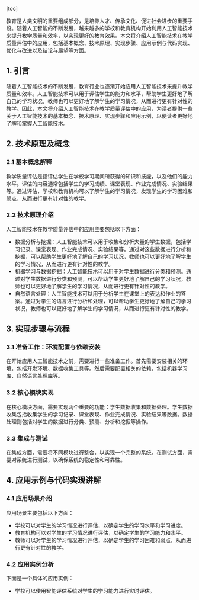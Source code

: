 
[toc]                    
                
                
教育是人类文明的重要组成部分，是培养人才、传承文化、促进社会进步的重要手段。随着人工智能的不断发展，越来越多的学校和教育机构开始利用人工智能技术来提升教学质量和效率，以实现更好的教育效果。本文将介绍人工智能技术在教学质量评估中的应用，包括基本概念、技术原理、实现步骤、应用示例与代码实现、优化与改进以及结论与展望等方面。

## 1. 引言

随着人工智能技术的不断发展，教育行业也逐渐开始应用人工智能技术来提升教学质量和效率。人工智能技术可以用于评估学生的能力和水平，帮助学生更好地了解自己的学习状况，教师也可以更好地了解学生的学习情况，从而进行更有针对性的教学。因此，本文将介绍人工智能技术在教学质量评估中的应用，为读者提供一些关于人工智能技术的基本概念、技术原理、实现步骤和应用示例，以便读者更好地了解和掌握人工智能技术。

## 2. 技术原理及概念

### 2.1 基本概念解释

教学质量评估是指评估学生在学校学习期间所获得的知识和技能，以及他们的能力水平。评估的内容通常包括学生的学习成绩、课堂表现、作业完成情况、实验结果等。通过评估，学校和教育机构可以了解学生的学习情况，发现学生的学习困难和弱点，从而进行更有针对性的教学。

### 2.2 技术原理介绍

人工智能技术在教学质量评估中的应用主要包括以下方面：

- 数据分析与挖掘：人工智能技术可以用于收集和分析大量的学生数据，包括学习记录、课堂表现、作业完成情况、实验结果等。通过对这些数据进行分析和挖掘，可以帮助学生更好地了解自己的学习状况，教师也可以更好地了解学生的学习情况，从而进行更有针对性的教学。
- 机器学习与数据挖掘：人工智能技术可以用于对学生数据进行分类和预测。通过对学生数据进行分类和预测，可以帮助学生更好地了解自己的学习状况，教师也可以更好地了解学生的学习情况，从而进行更有针对性的教学。
- 自然语言处理：人工智能技术可以用于分析学生在课堂上的表达和作业的答案。通过对学生的语言进行分析和处理，可以帮助学生更好地了解自己的学习状况，教师也可以更好地了解学生的学习情况，从而进行更有针对性的教学。

## 3. 实现步骤与流程

### 3.1 准备工作：环境配置与依赖安装

在开始应用人工智能技术之前，需要进行一些准备工作。首先需要安装相关的环境，包括开发环境、数据收集工具等。然后需要配置相关的依赖，包括机器学习库、自然语言处理库等。

### 3.2 核心模块实现

在核心模块方面，需要实现两个重要的功能：学生数据收集和数据处理。学生数据收集包括收集学生的学习记录、课堂表现、作业完成情况、实验结果等数据。数据处理则包括对学生的数据进行分类、预测、分析和挖掘等操作。

### 3.3 集成与测试

在集成方面，需要将不同模块进行整合，以实现一个完整的系统。在测试方面，需要对系统进行测试，以确保系统的稳定性和可靠性。

## 4. 应用示例与代码实现讲解

### 4.1 应用场景介绍

应用场景主要包括以下方面：

- 学校可以对学生的学习情况进行评估，以确定学生的学习水平和学习进度。
- 教育机构可以对学生的学习情况进行评估，以确定学生的学习能力和水平。
- 教师可以对学生的学习情况进行评估，以确定学生的学习困难和弱点，从而进行更有针对性的教学。

### 4.2 应用实例分析

下面是一个具体的应用实例：

- 学校可以使用智能评估系统对学生的学习能力进行实时评估。

